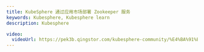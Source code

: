 ```yaml
---
title: KubeSphere 通过应用市场部署 Zookeeper 服务
keywords: Kubesphere, Kubesphere learn
description: Kubesphere

video:
  videoUrl: https://pek3b.qingstor.com/kubesphere-community/%E4%BA%91%E5%8E%9F%E7%94%9F%E5%AE%9E%E6%88%98/86%E3%80%81KubeSphere-%E5%BA%94%E7%94%A8%E4%BB%93%E5%BA%93-%E4%BB%8E%E5%BA%94%E7%94%A8%E5%B8%82%E5%9C%BA%E9%83%A8%E7%BD%B2Zookeeper.mp4
---
```

